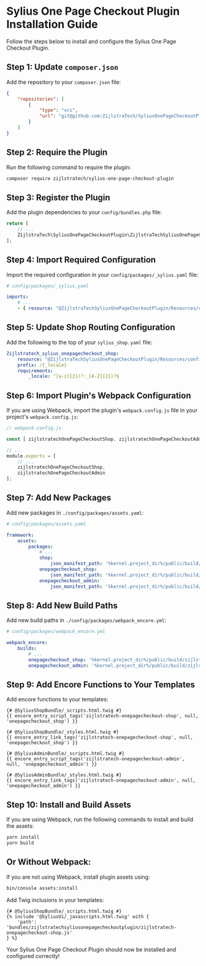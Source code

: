 # Sylius One Page Checkout Plugin Installation Guide

Follow the steps below to install and configure the Sylius One Page Checkout Plugin.

## Step 1: Update `composer.json`

Add the repository to your `composer.json` file:

```json
{
    "repositories": [
        {
            "type": "vcs",
            "url": "git@github.com:ZijlstraTech/SyliusOnePageCheckoutPlugin.git"
        }
    ]
}
```

## Step 2: Require the Plugin

Run the following command to require the plugin:

```bash
composer require zijlstratech/sylius-one-page-checkout-plugin
```

## Step 3: Register the Plugin

Add the plugin dependencies to your `config/bundles.php` file:

```php
return [
    // ...
    ZijlstraTech\SyliusOnePageCheckoutPlugin\ZijlstraTechSyliusOnePageCheckoutPlugin::class => ['all' => true],
];
```

## Step 4: Import Required Configuration

Import the required configuration in your `config/packages/_sylius.yaml` file:

```yaml
# config/packages/_sylius.yaml

imports:
    # ...
    - { resource: "@ZijlstraTechSyliusOnePageCheckoutPlugin/Resources/config/config.yml" }
```

## Step 5: Update Shop Routing Configuration

Add the following to the top of your `sylius_shop.yaml` file:

```yaml
Zijlstratech_sylius_onepagecheckout_shop:
    resource: "@ZijlstraTechSyliusOnePageCheckoutPlugin/Resources/config/shop_routing.yml"
    prefix: /{_locale}
    requirements:
        _locale: ^[a-z]{2}(?:_[A-Z]{2})?$
```

## Step 6: Import Plugin's Webpack Configuration

If you are using Webpack, import the plugin's `webpack.config.js` file in your project's `webpack.config.js`:

```javascript
// webpack.config.js

const [ zijlstratechOnePageCheckoutShop, zijlstratechOnePageCheckoutAdmin ] = require('./vendor/zijlstratech/onepagecheckout-plugin/webpack.config.js');

// ...
module.exports = [
    // ...
    zijlstratechOnePageCheckoutShop, 
    zijlstratechOnePageCheckoutAdmin
];
```

## Step 7: Add New Packages

Add new packages in `./config/packages/assets.yaml`:

```yaml
# config/packages/assets.yaml

framework:
    assets:
        packages:
            # ...
            shop:
                json_manifest_path: '%kernel.project_dir%/public/build/shop/manifest.json'
            onepagecheckout_shop:
                json_manifest_path: '%kernel.project_dir%/public/build/zijlstratech/onepagecheckout/shop/manifest.json'
            onepagecheckout_admin:
                json_manifest_path: '%kernel.project_dir%/public/build/zijlstratech/onepagecheckout/admin/manifest.json'
```

## Step 8: Add New Build Paths

Add new build paths in `./config/packages/webpack_encore.yml`:

```yaml
# config/packages/webpack_encore.yml

webpack_encore:
    builds:
        # ...
        onepagecheckout_shop: '%kernel.project_dir%/public/build/zijlstratech/onepagecheckout/shop'
        onepagecheckout_admin: '%kernel.project_dir%/public/build/zijlstratech/onepagecheckout/admin'
```

## Step 9: Add Encore Functions to Your Templates

Add encore functions to your templates:

```twig
{# @SyliusShopBundle/_scripts.html.twig #}
{{ encore_entry_script_tags('zijlstratech-onepagecheckout-shop', null, 'onepagecheckout_shop') }}

{# @SyliusShopBundle/_styles.html.twig #}
{{ encore_entry_link_tags('zijlstratech-onepagecheckout-shop', null, 'onepagecheckout_shop') }}

{# @SyliusAdminBundle/_scripts.html.twig #}
{{ encore_entry_script_tags('zijlstratech-onepagecheckout-admin', null, 'onepagecheckout_admin') }}

{# @SyliusAdminBundle/_styles.html.twig #}
{{ encore_entry_link_tags('zijlstratech-onepagecheckout-admin', null, 'onepagecheckout_admin') }}
```

## Step 10: Install and Build Assets

If you are using Webpack, run the following commands to install and build the assets:

```bash
yarn install
yarn build
```

## Or Without Webpack:

If you are not using Webpack, install plugin assets using:

```bash
bin/console assets:install
```

Add Twig inclusions in your templates:

```twig
{# @SyliusShopBundle/_scripts.html.twig #}
{% include '@SyliusUi/_javascripts.html.twig' with {
    'path': 'bundles/zijlstratechsyliusonepagecheckoutplugin/zijlstratech-onepagecheckout-shop.js'
} %}
```

Your Sylius One Page Checkout Plugin should now be installed and configured correctly!
